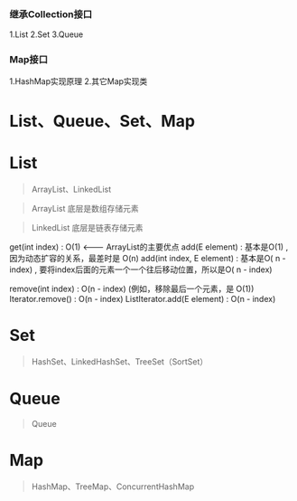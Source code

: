 ### 继承Collection接口
1.List
2.Set
3.Queue

### Map接口
1.HashMap实现原理
2.其它Map实现类

# List、Queue、Set、Map

# List
> ArrayList、LinkedList

> ArrayList 底层是数组存储元素  

> LinkedList 底层是链表存储元素  

get(int index) : O(1) <---  ArrayList<E>的主要优点
add(E element) : 基本是O(1) , 因为动态扩容的关系，最差时是 O(n) 
add(int index, E element) : 基本是O( n - index) , 要将index后面的元素一个一个往后移动位置，所以是O( n - index)

remove(int index) : O(n - index) (例如，移除最后一个元素，是 O(1))
Iterator.remove() : O(n - index)
ListIterator.add(E element) : O(n - index)



# Set
> HashSet、LinkedHashSet、TreeSet（SortSet）

# Queue
> Queue

# Map
> HashMap、TreeMap、ConcurrentHashMap

